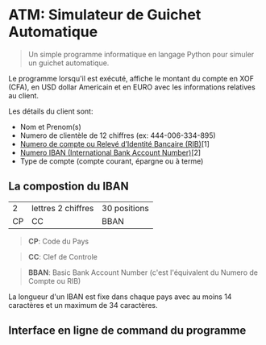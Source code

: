 # ATM: Simulateur de Guichet Automatique 

> Un simple programme informatique en langage Python pour simuler un guichet automatique.


Le programme lorsqu'il est exécuté, affiche le montant du compte en XOF (CFA), en USD dollar Americain et en EURO 
avec les informations relatives au client.

Les détails du client sont:

- Nom et Prenom(s)
- Numero de clientèle de 12 chiffres (ex: 444-006-334-895)
- [Numero de compte ou Relevé d’Identité Bancaire (RIB)](https://fr.wikipedia.org/wiki/Basic_Bank_Account_Number)[1]
- [Numero IBAN (International Bank Account Number)](https://fr.wikipedia.org/wiki/International_Bank_Account_Number)[2]
- Type de compte (compte courant, épargne ou à terme)

## La compostion du IBAN

<table>
  <tr>
    <td>2</td> 
    <td>lettres	2 chiffres</td>
    <td>30 positions</td> 
  </tr>
  <tr>
    <td>CP</td>
    <td>CC</td>
    <td>BBAN</td>
  </tr>
</table>

> **CP**: Code du Pays

> **CC**: Clef de Controle

> **BBAN**: Basic Bank Account Number (c'est l'équivalent du Numero de Compte ou RIB)

La longueur d'un IBAN est fixe dans chaque pays avec au moins 14 caractères et un maximum de 34 caractères.

## Interface en ligne de command du programme

